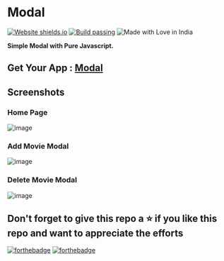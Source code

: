 # Modal


[![Website shields.io](https://img.shields.io/website-up-down-green-red/http/shields.io.svg)](https://tarunsinghdev.github.io/modal/)
[![Build passing](https://img.shields.io/badge/Build-Passing-brightgreen.svg?style=flat-square)](https://tarunsinghdev.github.io/modal/)&nbsp;![Made with Love in India](https://madewithlove.org.in/badge.svg)

**Simple Modal with Pure Javascript.**
## Get Your App : [Modal](https://tarunsinghdev.github.io/modal/) 

## Screenshots

### Home Page
![image](https://user-images.githubusercontent.com/25122604/108464728-bca50100-72a6-11eb-87f0-6b20c253c1e6.png)

### Add Movie Modal
![image](https://user-images.githubusercontent.com/25122604/108464824-dfcfb080-72a6-11eb-9afa-fad46695371d.png)

### Delete Movie Modal
![image](https://user-images.githubusercontent.com/25122604/108464888-fbd35200-72a6-11eb-9c94-b1c5defe1385.png)


## Don't forget to give this repo a ⭐ if you like this repo and want to appreciate the efforts

[![forthebadge](https://forthebadge.com/images/badges/built-with-love.svg)](https://forthebadge.com)
[![forthebadge](https://forthebadge.com/images/badges/built-by-developers.svg)](https://forthebadge.com)
